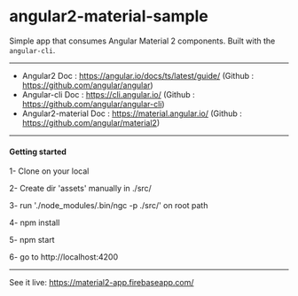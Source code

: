 # angular2-material-sample
Simple app that consumes Angular Material 2 components. Built with the `angular-cli`.


----------


 * Angular2 Doc : https://angular.io/docs/ts/latest/guide/ (Github : https://github.com/angular/angular)
 * Angular-cli Doc : https://cli.angular.io/ (Github : https://github.com/angular/angular-cli)
 * Angular2-material Doc : https://material.angular.io/ (Github : https://github.com/angular/material2)


----------
#### Getting started

1- Clone on your local

2- Create dir 'assets' manually in ./src/

3- run './node_modules/.bin/ngc -p ./src/' on root path

4- npm install

5- npm start

6- go to http://localhost:4200


----------


See it live: https://material2-app.firebaseapp.com/
